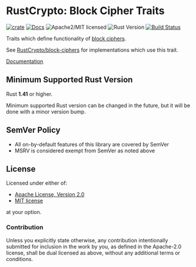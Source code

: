 # RustCrypto: Block Cipher Traits

[![crate][crate-image]][crate-link]
[![Docs][docs-image]][docs-link]
![Apache2/MIT licensed][license-image]
![Rust Version][rustc-image]
[![Build Status][build-image]][build-link]

Traits which define functionality of [block ciphers].

See [RustCrypto/block-ciphers] for implementations which use this trait.

[Documentation][docs-link]

## Minimum Supported Rust Version

Rust **1.41** or higher.

Minimum supported Rust version can be changed in the future, but it will be
done with a minor version bump.

## SemVer Policy

- All on-by-default features of this library are covered by SemVer
- MSRV is considered exempt from SemVer as noted above

## License

Licensed under either of:

 * [Apache License, Version 2.0](http://www.apache.org/licenses/LICENSE-2.0)
 * [MIT license](http://opensource.org/licenses/MIT)

at your option.

### Contribution

Unless you explicitly state otherwise, any contribution intentionally submitted
for inclusion in the work by you, as defined in the Apache-2.0 license, shall be
dual licensed as above, without any additional terms or conditions.

[//]: # (badges)

[crate-image]: https://img.shields.io/crates/v/block-cipher-trait.svg
[crate-link]: https://crates.io/crates/block-cipher-trait
[docs-image]: https://docs.rs/block-cipher-trait/badge.svg
[docs-link]: https://docs.rs/block-cipher-trait/
[license-image]: https://img.shields.io/badge/license-Apache2.0/MIT-blue.svg
[rustc-image]: https://img.shields.io/badge/rustc-1.41+-blue.svg
[build-image]: https://github.com/RustCrypto/traits/workflows/block-cipher-trait/badge.svg?branch=master&event=push
[build-link]: https://github.com/RustCrypto/traits/actions?query=workflow%3Ablock-cipher-trait

[//]: # (general links)

[block ciphers]: https://en.wikipedia.org/wiki/Block_cipher
[RustCrypto/block-ciphers]: https://github.com/RustCrypto/block-ciphers
